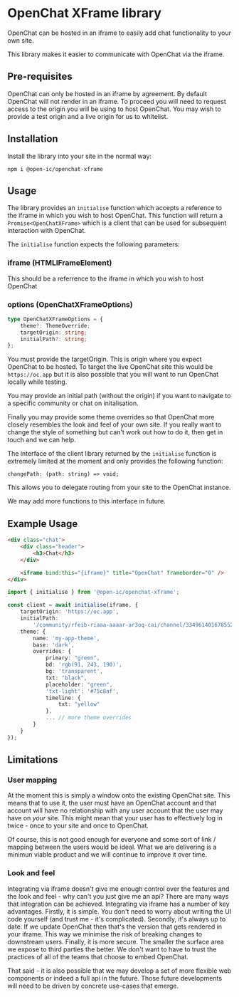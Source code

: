 # OpenChat XFrame library

OpenChat can be hosted in an iframe to easily add chat functionality to your own site.

This library makes it easier to communicate with OpenChat via the iframe.

## Pre-requisites

OpenChat can only be hosted in an iframe by agreement. By default OpenChat will not render in an iframe. To proceed you will need to request access to the origin you will be using to host OpenChat. You may wish to provide a test origin and a live origin for us to whitelist.

## Installation

Install the library into your site in the normal way:

```
npm i @open-ic/openchat-xframe
```

## Usage

The library provides an `initialise` function which accepts a reference to the iframe in which you wish to host OpenChat. This function will return a `Promise<OpenChatXFrame>` which is a client that can be used for subsequent interaction with OpenChat.

The `initialise` function expects the following parameters:

### iframe (HTMLIFrameElement)

This should be a referrence to the iframe in which you wish to host OpenChat

### options (OpenChatXFrameOptions)

```ts
type OpenChatXFrameOptions = {
    theme?: ThemeOverride;
    targetOrigin: string;
    initialPath?: string;
};
```

You must provide the targetOrigin. This is origin where you expect OpenChat to be hosted. To target the live OpenChat site this would be `https://oc.app` but it is also possible that you will want to run OpenChat locally while testing.

You may provide an initial path (without the origin) if you want to navigate to a specific community or chat on initalisation.

Finally you may provide some theme overrides so that OpenChat more closely resembles the look and feel of your own site. If you really want to change the style of something but can't work out how to do it, then get in touch and we can help.

The interface of the client library returned by the `initialise` function is extremely limited at the moment and only provides the following function:

```
changePath: (path: string) => void;
```

This allows you to delegate routing from your site to the OpenChat instance.

We may add more functions to this interface in future.

## Example Usage

```html
<div class="chat">
    <div class="header">
        <h3>Chat</h3>
    </div>

    <iframe bind:this="{iframe}" title="OpenChat" frameborder="0" />
</div>
```

```ts
import { initialise } from '@open-ic/openchat-xframe';

const client = await initialise(iframe, {
    targetOrigin: 'https://oc.app',
    initialPath:
        '/community/rfeib-riaaa-aaaar-ar3oq-cai/channel/334961401678552956581044255076222828441',
    theme: {
        name: 'my-app-theme',
        base: 'dark',
        overrides: {
            primary: "green",
            bd: 'rgb(91, 243, 190)',
            bg: 'transparent',
            txt: "black",
            placeholder: "green",
            'txt-light': '#75c8af',
            timeline: {
                txt: "yellow"
            },
            ... // more theme overrides
        }
    }
});
```

## Limitations

### User mapping

At the moment this is simply a window onto the existing OpenChat site. This means that to use it, the user must have an OpenChat account and that account will have no relationship with any user account that the user may have on _your_ site. This might mean that your user has to effectively log in twice - once to your site and once to OpenChat.

Of course, this is not good enough for everyone and some sort of link / mapping between the users would be ideal. What we are delivering is a minimun viable product and we will continue to improve it over time.

### Look and feel

Integrating via iframe doesn't give me enough control over the features and the look and feel - why can't you just give me an api? There are many ways that integration can be achieved. Integrating via iframe has a number of key advantages. Firstly, it is simple. You don't need to worry about writing the UI code yourself (and trust me - it's complicated). Secondly, it's always up to date. If we update OpenChat then that's the version that gets rendered in your iframe. This way we minimise the risk of breaking changes to downstream users. Finally, it is more secure. The smaller the surface area we expose to third parties the better. We don't want to have to trust the practices of all of the teams that choose to embed OpenChat.

That said - it is also possible that we may develop a set of more flexible web components or indeed a full api in the future. Those future developments will need to be driven by concrete use-cases that emerge.
